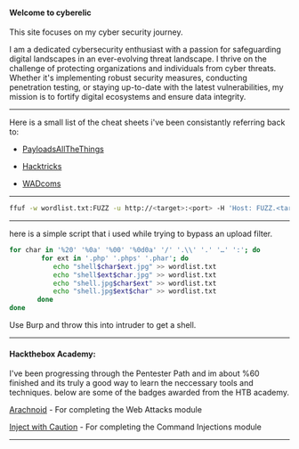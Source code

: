 #### Welcome to cyberelic

This site focuses on my cyber security journey.

I am a dedicated cybersecurity enthusiast with a passion for safeguarding digital landscapes in an ever-evolving threat landscape. I thrive on the challenge of protecting organizations and individuals from cyber threats. Whether it's implementing robust security measures, conducting penetration testing, or staying up-to-date with the latest vulnerabilities, my mission is to fortify digital ecosystems and ensure data integrity.

---

Here is a small list of the cheat sheets i've been consistantly referring back to:

- [PayloadsAllTheThings](https://github.com/swisskyrepo/PayloadsAllTheThings/tree/master)

- [Hacktricks](https://book.hacktricks.xyz/)

- [WADcoms](https://wadcoms.github.io/)

---

```bash
ffuf -w wordlist.txt:FUZZ -u http://<target>:<port> -H 'Host: FUZZ.<targetip>.local
```

---

here is a simple script that i used while trying to bypass an upload filter.


```bash
for char in '%20' '%0a' '%00' '%0d0a' '/' '.\\' '.' '…' ':'; do
        for ext in '.php' '.phps' '.phar'; do
           echo "shell$char$ext.jpg" >> wordlist.txt
           echo "shell$ext$char.jpg" >> wordlist.txt
           echo "shell.jpg$char$ext" >> wordlist.txt
           echo "shell.jpg$ext$char" >> wordlist.txt
       done
done
```

Use Burp and throw this into intruder to get a shell.

---
#### Hackthebox Academy:

I've been progressing through the Pentester Path and im about %60 finished and its truly a good way to learn the neccessary tools and techniques. below are some of the badges awarded from the HTB academy.

[Arachnoid](https://academy.hackthebox.com/achievement/badge/2fd5f36b-9e12-11ee-bfb6-bea50ffe6cb4) - For completing the Web Attacks module

[Inject with Caution](https://academy.hackthebox.com/achievement/badge/876a4881-9001-11ee-bfb6-bea50ffe6cb4) - For completing the Command Injections module 

---

<script src="https://tryhackme.com/badge/101635"></script>
